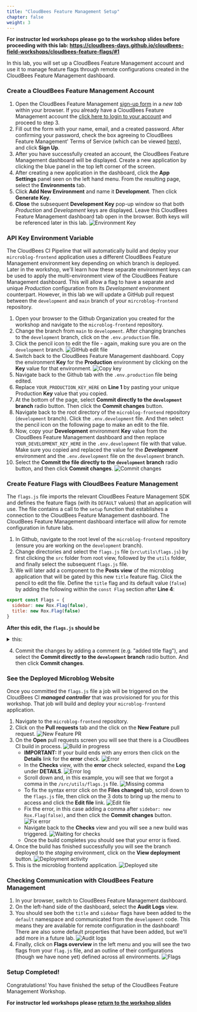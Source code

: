 ```yaml
---
title: "CloudBees Feature Management Setup"
chapter: false
weight: 3
--- 
```


**For instructor led workshops please go to the workshop slides before proceeding with this lab: https://cloudbees-days.github.io/cloudbees-field-workshops/cloudbees-feature-flags/#1**

In this lab, you will set up a CloudBees Feature Management account and use it to manage feature flags through remote configurations created in the CloudBees Feature Management dashboard.

### Create a CloudBees Feature Management Account

1. Open the CloudBees Feature Management [sign-up form](https://rollout.io/sign-up/) in a _new tab_ within your browser. If you already have a CloudBees Feature Management account the [click here to login to your account](https://app.rollout.io/login) and proceed to step 3.
2. Fill out the form with your name, email, and a created password. After confirming your password, check the box agreeing to CloudBees Feature Management' Terms of Service (which can be viewed [here](https://docs.cloudbees.com/docs/cloudbees-common/latest/subscription-agreement/)), and click **Sign Up**.
3. After you have successfully created an account, the CloudBees Feature Management dashboard will be displayed. Create a new application by clicking the blue panel in the top left corner of the screen.
4. After creating a new application in the dashboard, click the **App Settings** panel seen on the left hand menu. From the resulting page, select the **Environments** tab.
5. Click **Add New Environment** and name it **Development**. Then click **Generate Key**.
6. **Close** the subsequent **Development Key** pop-up window so that both _Production_ and _Development_ keys are displayed. Leave this CloudBees Feature Management dashboard tab open in the browser. Both keys will be referenced later in this lab.
![Environment Key](images/CBFMEnvKey.png?width=50pc)

### API Key Environment Variable

The CloudBees CI Pipeline that will automatically build and deploy your `mircroblog-frontend` application uses a different CloudBees Feature Management environment key depending on which branch is deployed. Later in the workshop, we'll learn how these separate environment keys can be used to apply the multi-environment view of the CloudBees Feature Management dashboard. This will allow a flag to have a separate and unique *Production* configuration from its *Development* environment counterpart. However, in this lab we will update a GitHub pull request between the `development` and `main` branch of your  `mircroblog-frontend` repository.

1. Open your browser to the Github Organization you created for the workshop and navigate to the `microblog-frontend` repository.
2. Change the branch from `main` to `development`. After changing branches to the `development` branch, click on the `.env.production` file.
3. Click the pencil icon to edit the file - again, making sure you are on the `development` branch. ![GitHub edit file](images/pencilEdit.png?width=50pc)
1. Switch back to the CloudBees Feature Management dashboard. Copy the environment **Key** for the **Production** environment by clicking on the **Key** value for that environment. ![Copy key](images/copy-key.png?width=50pc)
2. Navigate back to the Github tab with the `.env.production` file being edited.
3. Replace `YOUR_PRODUCTION_KEY_HERE` on **Line 1** by pasting your unique Production **Key** value that you copied.
4. At the bottom of the page, select **Commit directly to the `development` branch** radio button. Then click the **Commit changes** button.
5. Navigate back to the root directory of the `microblog-frontend` repository (`development` branch). Click the `.env.development` file. And then select the pencil icon on the following page to make an edit to the file.
6. Now, copy your **Development** environment **Key** value from the CloudBees Feature Management dashboard and then replace `YOUR_DEVELOPMENT_KEY_HERE` in the `.env.development` file with that value. Make sure you copied and replaced the value for the ***Development*** environment and the `.env.development` file on the `development` branch.
7. Select the **Commit the file directly to the `development` branch** radio button, and then click **Commit changes**.
![Commit changes](images/commitChanges.png?width=50pc)

### Create Feature Flags with CloudBees Feature Management

The `flags.js` file imports the relevant CloudBees Feature Management SDK and defines the feature flags (with its `DEFAULT` values) that an application will use. The file contains a call to the `setup` function that establishes a connection to the CloudBees Feature Management dashboard. The CloudBees Feature Management dashboard interface will allow for remote configuration in future labs.

1. In Github, navigate to the root level of the `microblog-frontend` repository (ensure you are working on the `development` branch).
2. Change directories and select the `flags.js` file (`src\utils\flags.js`) by first clicking the `src` folder from root view, followed by the `utils` folder, and finally select the subsequent `flags.js` file.
3. We will later add a component to the **Posts view** of the microblog application that will be gated by this new `title` feature flag. Click the pencil to edit the file. Define the `title` flag and its default value (`false`) by adding the following within the `const Flag` section after **Line 4**:
```javascript
export const Flags = {
  sidebar: new Rox.Flag(false),
  title: new Rox.Flag(false)
}
```

**After this edit, the `flags.js` should be**
<details><summary>this:</summary>

```javascript
import Rox from 'rox-browser'

export const Flags = {
  sidebar: new Rox.Flag(false),
  title: new Rox.Flag(false)
}

async function initCloudBees () {
  const options = {
  }

  Rox.register('default', Flags)
  await Rox.setup(process.env.VUE_APP_CLOUDBEES_KEY, options)
}

initCloudBees().then(function () {
  console.log('Done loading CloudBees Feature Management')
})
```
</details>

4. Commit the changes by adding a comment (e.g. "added title flag"), and select the **Commit directly to the `development` branch** radio button. And then click **Commit changes**.


### See the Deployed Microblog Website

Once you committed the `flags.js` file a job will be triggered on the CloudBees CI ***managed controller*** that was provisioned for you for this workshop. That job will build and deploy your `microblog-frontend` application.

1. Navigate to the `microblog-frontend` repository.
2. Click on the **Pull requests** tab and the click on the **New Feature** pull request. ![New Feature PR](new-feature-pr.png?width=50pc)
3. On the **Open** pull requests screen you will see that there is a CloudBees CI build in process. ![Build in progress](images/building.png?width=50pc)
   - **IMPORTANT:** If your build ends with any errors then click on the **Details** link for the **error** check. ![Error](images/pr-error.png?width=50pc)
   - In the **Checks** view, with the **error** check selected, expand the **Log** under **DETAILS**. ![Error log](images/error-log.png?width=50pc)
   - Scroll down and, in this example, you will see that we forgot a comma in the `/src/utils/flags.js` file. ![Missing comma](images/missing-comma.png?width=50pc)
   - To fix the syntax error click on the **Files changed** tab, scroll down to the `flags.js` file, then click on the 3 dots to bring up the menu to access and click the **Edit file** link. ![Edit file](images/edit-file.png?width=50pc)
   - Fix the error, in this case adding a comma after `sidebar: new Rox.Flag(false)`, and then click the **Commit changes** button. ![Fix error](images/fix-error.png?width=50pc)
   - Navigate back to the **Checks** view and you will see a new build was triggered. ![Waiting for checks](images/checks-waiting.png?width=50pc)
   - Once the build completes you should see that your error is fixed. 
4. Once the build has finished successfully you will see the branch deployed to the *staging* environment, click on the **View deployment** button. ![Deployment activity](images/view-deployment.png?width=50pc)
5. This is the microblog frontend application.
![Deployed site](images/microblogWebsite.png?width=50pc)


### Checking Communication with CloudBees Feature Management

1. In your browser, switch to CloudBees Feature Management dashboard.
2. On the left-hand side of the dashboard, select the **Audit Logs** view.
3. You should see both the `title` and `sidebar` flags have been added to the `default` namespace and communicated from the `development` code. This means they are available for remote configuration in the dashboard! There are also some default properties that have been added, but we'll add more in a future lab. ![Audit logs](images/auditLogs.png?width=50pc)
4. Finally, click on **Flags overview** in the left menu and you will see the two flags from your `flag.js` file, and an outline of their configurations (though we have none yet) defined across all environments. ![Flags](images/dashboard-flags.png?width=50pc)

### Setup Completed!
Congratulations! You have finished the setup of the CloudBees Feature Management Workshop.

**For instructor led workshops please <a href="https://cloudbees-days.github.io/cloudbees-field-workshops/cloudbees-feature-management/#gating-code-title">return to the workshop slides</a>**
